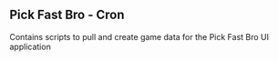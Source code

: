 ## Pick Fast Bro - Cron 

Contains scripts to pull and create game data for the Pick Fast Bro UI application